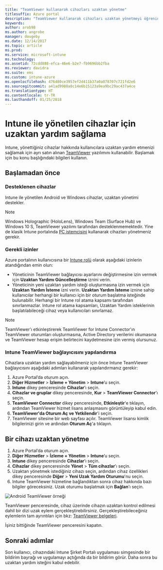 ```yaml
---
title: "TeamViewer kullanarak cihazları uzaktan yönetme"
titlesuffix: Azure portal
description: "TeamViewer kullanarak cihazları uzaktan yönetmeyi öğrenin.”"
keywords: 
author: arob98
ms.author: angrobe
manager: dougeby
ms.date: 12/14/2017
ms.topic: article
ms.prod: 
ms.service: microsoft-intune
ms.technology: 
ms.assetid: 72cdd888-efca-46e6-b2e7-fb9696bb2fba
ms.reviewer: davidra
ms.suite: ems
ms.custom: intune-azure
ms.openlocfilehash: 476480ce3957ef2d411b37a0a078707c721fd2e6
ms.sourcegitcommit: a41ad9988a8c14e6b15123a9ea9bc29ac437a4ce
ms.translationtype: HT
ms.contentlocale: tr-TR
ms.lasthandoff: 01/25/2018
---
```

# <a name="provide-remote-assistance-for-intune-managed-devices"></a>Intune ile yönetilen cihazlar için uzaktan yardım sağlama

Intune, yönettiğiniz cihazlar hakkında kullanıcılara uzaktan yardım etmenizi sağlamak için ayrı satın alınan [TeamViewer](https://www.teamviewer.com) yazılımını kullanabilir. Başlamak için bu konu başlığındaki bilgileri kullanın.

## <a name="before-you-start"></a>Başlamadan önce

### <a name="supported-devices"></a>Desteklenen cihazlar

Intune ile yönetilen Android ve Windows cihazlar, uzaktan yönetimi destekler.

>[!NOTE]
>Windows Holographic (HoloLens), Windows Team (Surface Hub) ve Windows 10 S, TeamViewer yazılımı tarafından desteklenmemektedir. Yine de klasik Intune portalında [PC istemcisini](/intune-classic/deploy-use/pc-management-comparison?toc=/intune/toc.json) kullanarak cihazları yönetmeniz gerekir.



### <a name="required-permissions"></a>Gerekli izinler

Azure portalının kullanıcısına bir [Intune rolü](https://docs.microsoft.com/intune-azure/access-control/role-based-access-control) olarak aşağıdaki izinlerin atandığından emin olun:
- Yöneticinin TeamViewer bağlayıcısı ayarlarını değiştirmesine izin vermek için **Uzaktan Yardımı Güncelleştirme** iznini verin.
- Yöneticinin yeni uzaktan yardım isteği oluşturmasına izin vermek için **Uzaktan Yardım İsteme** izni verin. **Uzaktan Yardım İsteme** iznine sahip kullanıcılar herhangi bir kullanıcı için bir oturum başlatma isteğinde bulunabilir. Herhangi bir Intune rol atama kapsamı tarafından sınırlanmazlar. Intune rol atama kapsamları, Uzaktan Yardım isteklerinin başlatılabileceği cihaz veya kullanıcıları sınırlamaz.

>[!NOTE]
>TeamViewer'ı etkinleştirerek TeamViewer for Intune Connector'ın TeamViewer oturumları oluşturmasına, Active Directory verilerini okumasına ve TeamViewer hesap erişim belirtecini kaydetmesine izin vermiş olursunuz.

### <a name="configure-the-intune-teamviewer-connector"></a>Intune TeamViewer bağlayıcısını yapılandırma

Cihazlara uzaktan yardım sağlayabilmeniz için önce Intune TeamViewer bağlayıcısını aşağıdaki adımları kullanarak yapılandırmanız gerekir:


1. Azure Portal’da oturum açın.
2. **Diğer Hizmetler** > **İzleme + Yönetim** > **Intune**’u seçin.
3. **Intune** dikey penceresinde **Cihazlar**’ı seçin.
4. **Cihazlar ve gruplar** dikey penceresinde, **Kur** > **TeamViewer Connector**'ı seçin.
5. **TeamViewer Connector** dikey penceresinde, **Etkinleştir**'e tıklayın, ardından TeamViewer hizmet lisans anlaşmasını görüntüleyip kabul edin.
6. **TeamViewer'da Oturum Aç ve Yetkilendir**'i seçin.
7. TeamViewer sitesine bir web sayfası açılır. TeamViewer lisansı kimlik bilgilerinizi girin ve ardından **Oturum Aç**'a tıklayın.


## <a name="how-to-remotely-administer-a-device"></a>Bir cihazı uzaktan yönetme

1. Azure Portal’da oturum açın.
2. **Diğer Hizmetler** > **İzleme + Yönetim** > **Intune**’u seçin.
3. **Intune** dikey penceresinde **Cihazlar**’ı seçin.
4. **Cihazlar** dikey penceresinde **Yönet** > **Tüm cihazlar**'ı seçin.
5. Uzaktan yönetmek istediğiniz cihazı seçin, ardından cihaz özellikleri dikey penceresinde **Diğer** > **Yeni Uzak Yardım Oturumu**'nu seçin.
6. Intune TeamViewer hizmetine bağlandıktan sonra cihaz hakkında bazı bilgiler göreceksiniz. Uzak oturumu başlatmak için **Bağlan**'ı seçin.

![Android TeamViewer örneği](./media/android-teamviewer.png)

TeamViewer penceresinde, cihaz üzerinde cihazın uzaktan kontrol edilmesi dahil bir dizi uzak eylem gerçekleştirebilirsiniz. Gerçekleştirebileceğiniz eylemlerin tam ayrıntıları için bkz: [TeamViewer belgeleri](https://www.teamviewer.com/support/documents/).

İşiniz bittiğinde TeamViewer penceresini kapatın.

## <a name="next-steps"></a>Sonraki adımlar

Son kullanıcı, cihazındaki Intune Şirket Portalı uygulaması simgesinde bir bildirim bayrağı ve uygulamayı açtığında da bir bildirim görür. Daha sonra bu uzaktan yardım isteğini kabul edebilir.
